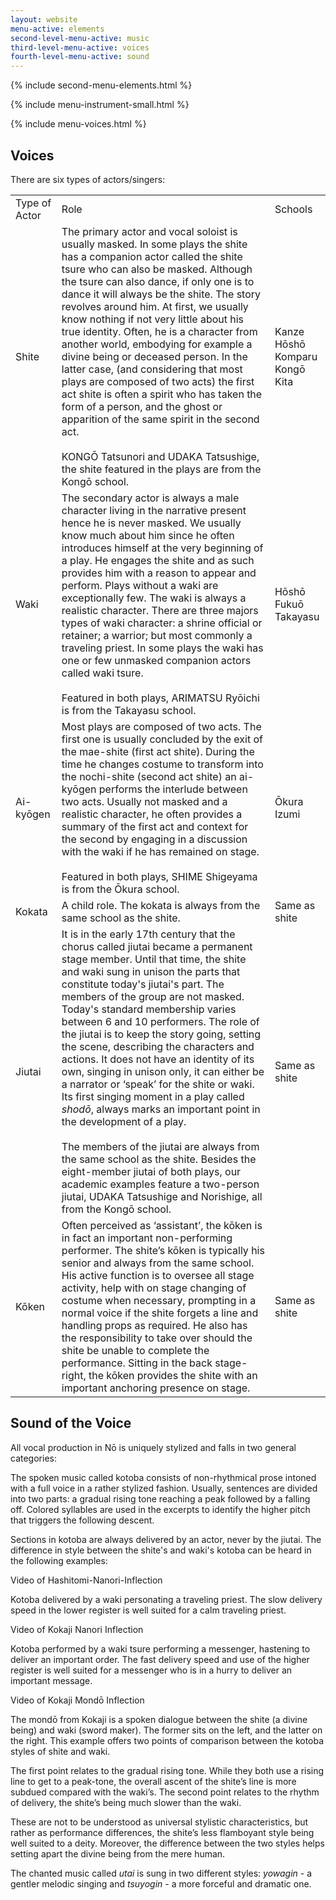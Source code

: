 ```yaml
---
layout: website
menu-active: elements
second-level-menu-active: music
third-level-menu-active: voices
fourth-level-menu-active: sound
---
```


{% include second-menu-elements.html %}

{% include menu-instrument-small.html %}


<main class="page-content">

  <div class="wrapper">
    {% include menu-voices.html %}
  </div>

  <div class="text-container">
    <h2>Voices</h2>
    <p>There are six types of actors/singers:</p>
  </div>
  <table class="content-table">
    <tr class="content-table__row--header">
      <td class="content-table__column">Type of Actor</td>
      <td class="content-table__column">Role</td>
      <td class="content-table__column">Schools</td>
    </tr>
    <tr class="content-table__row">
      <td class="content-table__column">Shite</td>
      <td class="content-table__column">The primary actor and vocal soloist is usually masked. In some plays the shite has a companion actor called the shite tsure who can also be masked. Although the tsure can also dance, if only one is to dance it will always be the shite. The story revolves around him. At first, we usually know nothing if not very little about his true identity. Often, he is a character from another world, embodying for example a divine being or deceased person. In the latter case, (and considering that most plays are composed of two acts) the first act shite is often a spirit who has taken the form of a person, and the ghost or apparition of the same spirit in the second act.<br><br>KONGŌ Tatsunori and UDAKA Tatsushige, the shite featured in the plays are from the Kongō school.</td>
      <td class="content-table__column">Kanze<br>Hōshō<br>Komparu<br>Kongō<br>Kita</td>
    </tr>
    <tr class="content-table__row">
      <td class="content-table__column">Waki</td>
      <td class="content-table__column">The secondary actor is always a male character living in the narrative present hence he is never masked. We usually know much about him since he often introduces himself at the very beginning of a play. He engages the shite and as such provides him with a reason to appear and perform. Plays without a waki are exceptionally few. The waki is always a realistic character. There are three majors types of waki character: a shrine official or retainer; a warrior; but most commonly a traveling priest. In some plays the waki has one or few unmasked companion actors called waki tsure. <br><br>Featured in both plays, ARIMATSU Ryōichi is from the Takayasu school.</td>
      <td class="content-table__column">Hōshō<br>Fukuō<br>Takayasu</td>
    </tr>
    <tr class="content-table__row">
      <td class="content-table__column">Ai-kyōgen</td>
      <td class="content-table__column">Most plays are composed of two acts. The first one is usually concluded by the exit of the mae-shite (first act shite). During the time he changes costume to transform into the nochi-shite (second act shite) an ai-kyōgen performs the interlude between two acts. Usually not masked and a realistic character, he often provides a summary of the first act and context for the second by engaging in a discussion with the waki if he has remained on stage. <br><br>Featured in both plays, SHIME Shigeyama is from the Ōkura school.</td>
      <td class="content-table__column">Ōkura<br>Izumi</td>
    </tr>
    <tr class="content-table__row">
      <td class="content-table__column">Kokata</td>
      <td class="content-table__column">A child role. The kokata is always from the same school as the shite.</td>
      <td class="content-table__column">Same as shite</td>
    </tr>
    <tr class="content-table__row">
      <td class="content-table__column">Jiutai</td>
      <td class="content-table__column">It is in the early 17th century that the chorus called jiutai became a permanent stage member. Until that time, the shite and waki sung in unison the parts that constitute today's jiutai's part. The members of the group are not masked. Today's standard membership varies between 6 and 10 performers. The role of the jiutai is to keep the story going, setting the scene, describing the characters and actions.  It does not have an identity of its own, singing in unison only, it can either be a narrator or ‘speak’ for the shite or waki. Its first singing moment in a play called <em>shodō</em>, always marks an important point in the development of a play. <br><br>The members of the jiutai are always from the same school as the shite. Besides the eight-member jiutai of both plays, our academic examples feature a two-person jiutai, UDAKA Tatsushige and Norishige, all from the Kongō school.</td>
      <td class="content-table__column">Same as shite</td>
    </tr>
    <tr class="content-table__row">
      <td class="content-table__column">Kōken</td>
      <td class="content-table__column">Often perceived as ‘assistant’, the kōken is in fact an important non-performing performer. The shite’s kōken is typically his senior and always from the same school. His active function is to oversee all stage activity, help with on stage changing of costume when necessary, prompting in a normal voice if the shite forgets a line and handling props as required. He also has the responsibility to take over should the shite be unable to complete the performance. Sitting in the back stage-right, the kōken provides the shite with an important anchoring presence on stage.</td>
      <td class="content-table__column">Same as shite</td>
    </tr>
  </table>

  <div class="text-container">
    <h2 id="Sound"> Sound of the Voice</h2>
    <p>All vocal production in Nō is uniquely stylized and falls in two general categories: </p>
  </div>

  <div class="tabs-container">
    <div class="tabs-container__links">
      <div class="wrapper">
        <div id="tabs"></div>
      </div>
    </div>
    <div class="tabs-container__content">
      <div class="wrapper">
        <section id='spoken' title='Spoken' class='tabbed-narrative'>
          <p>The spoken music called kotoba consists of non-rhythmical prose intoned with a full voice in a rather stylized fashion. Usually, sentences are divided into two parts: a gradual rising tone reaching a peak followed by a falling off.  Colored syllables are used in the excerpts to identify the higher pitch that triggers the following descent.</p>
          <p>Sections in kotoba are always delivered by an actor, never by the jiutai. The difference in style between the shite's and waki's kotoba can be heard in the following examples:</p>
        </section>
        <section id='Hashitomi-Nanori-Inflection' title='Hashitomi Nanori Inflection' class='tabbed-narrative'>
          <p>Video of Hashitomi-Nanori-Inflection</p>
          <p>Kotoba delivered by a waki personating a traveling priest. The slow delivery speed in the lower register is well suited for a calm traveling priest.</p>
        </section>
        <section id='Kokaji-Nanori-Inflection' title='Kokaji Nanori Inflection' class='tabbed-narrative'>
          <p>Video of Kokaji Nanori Inflection</p>
          <p>Kotoba performed by a waki tsure performing a messenger, hastening to deliver an important order. The fast delivery speed and use of the higher register is well suited for a messenger who is in a hurry to deliver an important message.</p>
        </section>
        <section id='Kokaji-Mondō-Inflection' title='Kokaji Mondō Inflection' class='tabbed-narrative'>
          <p>Video of Kokaji Mondō Inflection</p>
          <p>The mondō from Kokaji is a spoken dialogue between the  shite (a divine being)  and waki (sword maker). The former sits on the left, and the latter on the right. This example offers two points of comparison between the kotoba styles of shite and waki.</p>
          <p>The first point relates to the gradual rising tone. While they both use a rising line to get to a peak-tone, the overall ascent of the shite’s line is more subdued compared with the waki’s. The second point relates to the rhythm of delivery, the shite’s being much slower than the waki.</p>
          <p>These are not to be understood as universal stylistic characteristics, but rather as performance differences, the shite’s less flamboyant style being well suited to a deity. Moreover, the difference between the two styles helps setting apart the divine being from the mere human.</p>
        </section>
      <section id='chanted' title='Chanted' class='tabbed-narrative'>
        <p>The chanted music called <em>utai</em> is sung in two different styles: <em>yowagin</em> - a gentler melodic singing and <em>tsuyogin</em> - a more forceful and dramatic one.</p>
      </section>
      </div>
    </div>
  </div>
</main>
